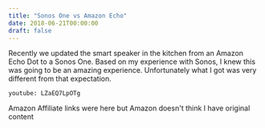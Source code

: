 ```yaml
---
title: "Sonos One vs Amazon Echo"
date: 2018-06-21T00:00:00
draft: false
---
```

Recently we updated the smart speaker in the kitchen from an Amazon Echo Dot to a Sonos One. Based on my experience with Sonos, I knew this was going to be an amazing experience. Unfortunately what I got was very different from that expectation.

`youtube: LZaEQ7LpOTg`

Amazon Affiliate links were here but Amazon doesn't think I have original content
